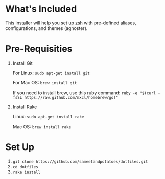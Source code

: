 What's Included
========

This installer will help you set up [zsh](http://en.wikipedia.org/wiki/Z_shell) with pre-defined aliases, configurations, and themes (agnoster).


Pre-Requisities
===========

1. Install Git
    
    For Linux: `sudo apt-get install git`

    For Mac OS: `brew install git`
        
    If you need to install brew, use this ruby command: `ruby -e "$(curl -fsSL https://raw.github.com/mxcl/homebrew/go)"`
        
2. Install Rake
    
    Linux: `sudo apt-get install rake`
    
    Mac OS: `brew install rake`

Set Up
=======

1. `git clone https://github.com/sameetandpotatoes/dotfiles.git`
2. `cd dotfiles`
3. `rake install`
